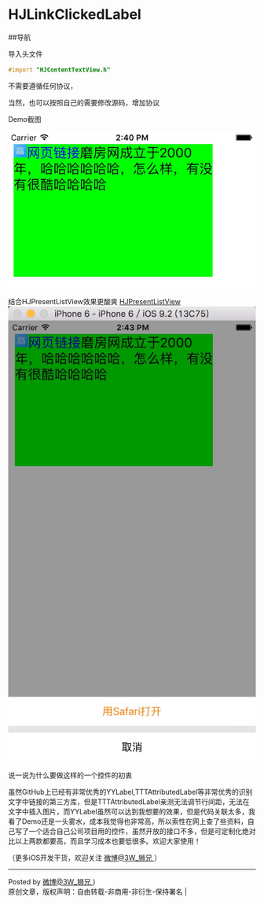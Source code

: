 # HJLinkClickedLabel

##导航

导入头文件

 ```Objective-C
#import "HJContentTextView.h"
 ```

不需要遵循任何协议，

当然，也可以按照自己的需要修改源码，增加协议

Demo截图

![demo](Screenshots/Demo1.png)

结合HJPresentListView效果更酸爽 [ HJPresentListView](https://github.com/CoderHJZhao/HJPresentListView)
![demo](Screenshots/Demo2.png)


说一说为什么要做这样的一个控件的初衷

虽然GitHub上已经有非常优秀的YYLabel,TTTAttributedLabel等非常优秀的识别文字中链接的第三方库，但是TTTAttributedLabel亲测无法调节行间距，无法在文字中插入图片，而YYLabel虽然可以达到我想要的效果，但是代码关联太多，我看了Demo还是一头雾水，成本我觉得也非常高，所以索性在网上查了些资料，自己写了一个适合自己公司项目用的控件，虽然开放的接口不多，但是可定制化绝对比以上两款都要高，而且学习成本也要低很多。欢迎大家使用！

（更多iOS开发干货，欢迎关注  [微博@3W_狮兄 ](http://weibo.com/hanjunzhao/) ）

----------
Posted by  [微博@3W_狮兄 ](http://weibo.com/hanjunzhao/))  
原创文章，版权声明：自由转载-非商用-非衍生-保持署名 | 

